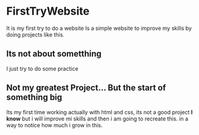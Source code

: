 # FirstTryWebsite
It is my first try to do a website
Is a simple website to improve my skills by doing projects like this.

## Its not about sometthing
I just try to do some practice

## Not my greatest Project... But the start of something big
Its my first time working actually with html and css, its not a good project **I know** but i will improve mi skills and then i am going to recreate this.
in a way to notice how much i grow in this.
